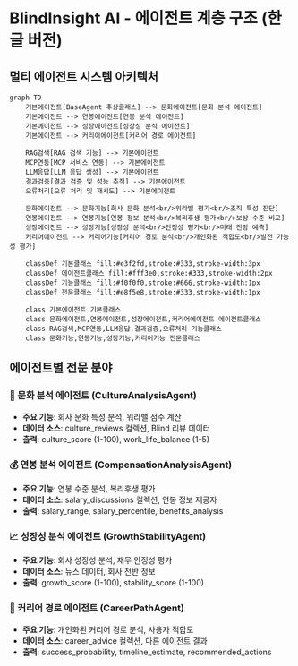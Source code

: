 # BlindInsight AI - 에이전트 계층 구조 (한글 버전)

## 멀티 에이전트 시스템 아키텍처

```mermaid
graph TD
    기본에이전트[BaseAgent 추상클래스] --> 문화에이전트[문화 분석 에이전트]
    기본에이전트 --> 연봉에이전트[연봉 분석 에이전트]
    기본에이전트 --> 성장에이전트[성장성 분석 에이전트]
    기본에이전트 --> 커리어에이전트[커리어 경로 에이전트]
    
    RAG검색[RAG 검색 기능] --> 기본에이전트
    MCP연동[MCP 서비스 연동] --> 기본에이전트
    LLM응답[LLM 응답 생성] --> 기본에이전트
    결과검증[결과 검증 및 성능 추적] --> 기본에이전트
    오류처리[오류 처리 및 재시도] --> 기본에이전트
    
    문화에이전트 --> 문화기능[회사 문화 분석<br/>워라밸 평가<br/>조직 특성 진단]
    연봉에이전트 --> 연봉기능[연봉 정보 분석<br/>복리후생 평가<br/>보상 수준 비교]
    성장에이전트 --> 성장기능[성장성 분석<br/>안정성 평가<br/>미래 전망 예측]
    커리어에이전트 --> 커리어기능[커리어 경로 분석<br/>개인화된 적합도<br/>발전 가능성 평가]
    
    classDef 기본클래스 fill:#e3f2fd,stroke:#333,stroke-width:3px
    classDef 에이전트클래스 fill:#fff3e0,stroke:#333,stroke-width:2px
    classDef 기능클래스 fill:#f0f0f0,stroke:#666,stroke-width:1px
    classDef 전문클래스 fill:#e8f5e8,stroke:#333,stroke-width:1px
    
    class 기본에이전트 기본클래스
    class 문화에이전트,연봉에이전트,성장에이전트,커리어에이전트 에이전트클래스
    class RAG검색,MCP연동,LLM응답,결과검증,오류처리 기능클래스
    class 문화기능,연봉기능,성장기능,커리어기능 전문클래스
```

## 에이전트별 전문 분야

### 🏢 문화 분석 에이전트 (CultureAnalysisAgent)
- **주요 기능**: 회사 문화 특성 분석, 워라밸 점수 계산
- **데이터 소스**: culture_reviews 컬렉션, Blind 리뷰 데이터
- **출력**: culture_score (1-100), work_life_balance (1-5)

### 💰 연봉 분석 에이전트 (CompensationAnalysisAgent)  
- **주요 기능**: 연봉 수준 분석, 복리후생 평가
- **데이터 소스**: salary_discussions 컬렉션, 연봉 정보 제공자
- **출력**: salary_range, salary_percentile, benefits_analysis

### 📈 성장성 분석 에이전트 (GrowthStabilityAgent)
- **주요 기능**: 회사 성장성 분석, 재무 안정성 평가  
- **데이터 소스**: 뉴스 데이터, 회사 전반 정보
- **출력**: growth_score (1-100), stability_score (1-100)

### 🎯 커리어 경로 에이전트 (CareerPathAgent)
- **주요 기능**: 개인화된 커리어 경로 분석, 사용자 적합도
- **데이터 소스**: career_advice 컬렉션, 다른 에이전트 결과
- **출력**: success_probability, timeline_estimate, recommended_actions